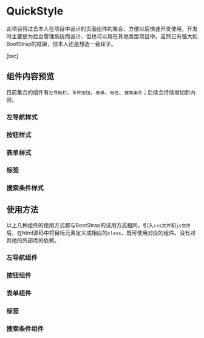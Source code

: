 # QuickStyle

此项目将过去本人在项目中设计的页面组件的集合，方便以后快速开发使用，开发时主要是为后台管理系统而设计，但也可以用在其他类型项目中。虽然已有强大如BootStrap的框架，但本人还是想造一会轮子。

[toc]

## 组件内容预览

目前集合的组件有`左导航栏`、`多种按钮`、`表单`、`标签`、`搜索条件`；后续会持续增加新内容。
### 左导航样式


### 按钮样式

### 表单样式

### 标签

### 搜索条件样式


## 使用方法
以上几种组件的使用方式都与BootStrap的试用方式相同，引入`css文件`和`js文件`后，在html源码中将目标元素定义成相应的`class`，既可使用对应的组件。没有对其他的外部库的依赖。

### 左导航组件


### 按钮组件


### 表单组件

### 标签

### 搜索条件组件
